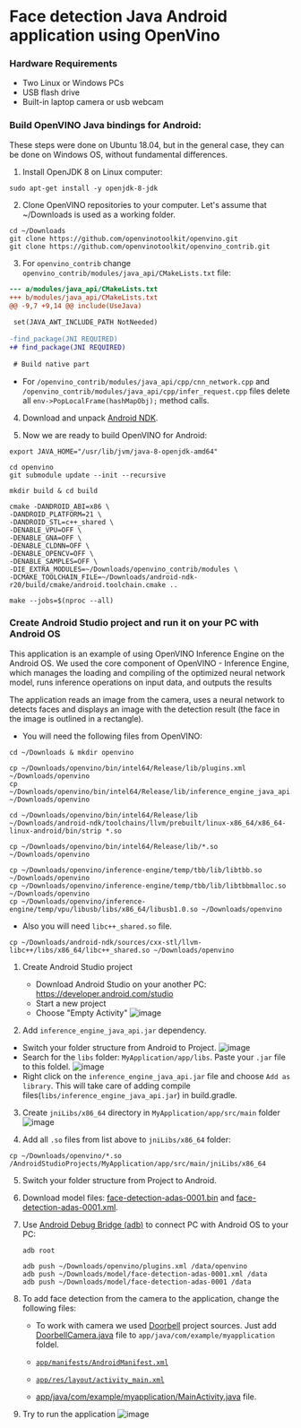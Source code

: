 # Face detection Java Android application using OpenVino

### Hardware Requirements 

- Two Linux or Windows PCs
- USB flash drive
- Built-in laptop camera or usb webcam

### Build OpenVINO Java bindings for Android: 

These steps were done on Ubuntu 18.04, but in the general case, they can be done on Windows OS, without fundamental differences.

1. Install OpenJDK 8 on Linux computer:

 `sudo apt-get install -y openjdk-8-jdk`

2. Clone OpenVINO repositories to your computer. Let's assume that ~/Downloads is used as a working folder.

```
cd ~/Downloads
git clone https://github.com/openvinotoolkit/openvino.git
git clone https://github.com/openvinotoolkit/openvino_contrib.git
```

3. For `openvino_contrib` change `openvino_contrib/modules/java_api/CMakeLists.txt` file:
```diff
--- a/modules/java_api/CMakeLists.txt
+++ b/modules/java_api/CMakeLists.txt
@@ -9,7 +9,14 @@ include(UseJava)
 
 set(JAVA_AWT_INCLUDE_PATH NotNeeded)
 
-find_package(JNI REQUIRED)
+# find_package(JNI REQUIRED)
 
 # Build native part
```

* For `/openvino_contrib/modules/java_api/cpp/cnn_network.cpp` and `/openvino_contrib/modules/java_api/cpp/infer_request.cpp` files delete all `env->PopLocalFrame(hashMapObj);` method calls.

4. Download and unpack [Android NDK](https://dl.google.com/android/repository/android-ndk-r20-linux-x86_64.zip).

5. Now we are ready to build OpenVINO for Android:
```
export JAVA_HOME="/usr/lib/jvm/java-8-openjdk-amd64"

cd openvino
git submodule update --init --recursive

mkdir build & cd build

cmake -DANDROID_ABI=x86 \
-DANDROID_PLATFORM=21 \
-DANDROID_STL=c++_shared \
-DENABLE_VPU=OFF \
-DENABLE_GNA=OFF \
-DENABLE_CLDNN=OFF \
-DENABLE_OPENCV=OFF \
-DENABLE_SAMPLES=OFF \
-DIE_EXTRA_MODULES=~/Downloads/openvino_contrib/modules \
-DCMAKE_TOOLCHAIN_FILE=~/Downloads/android-ndk-r20/build/cmake/android.toolchain.cmake ..

make --jobs=$(nproc --all)
```

<!-- ### To run Android on your PC

1. Download .iso file:

   ```wget https://osdn.net/frs/redir.php?m=dotsrc&f=android-x86%2F71931%2Fandroid-x86_64-9.0-r2.iso```

2. Use [BalenaEtcher](https://www.balena.io/etcher/) to flash Android OS to USB flash drive.
3. Reboot your PC to run Android OS. -->

### Create Android Studio project and run it on your PC with Android OS

This application is an example of using OpenVINO Inference Engine on the Android OS. We used the core component of OpenVINO - Inference Engine, which manages the loading and compiling of the optimized neural network model, runs inference operations on input data, and outputs the results

The application reads an image from the camera, uses a neural network to detects faces and displays an image with the detection result (the face in the image is outlined in a rectangle).

* You will need the following files from OpenVINO:

```
cd ~/Downloads & mkdir openvino

cp ~/Downloads/openvino/bin/intel64/Release/lib/plugins.xml ~/Downloads/openvino
cp ~/Downloads/openvino/bin/intel64/Release/lib/inference_engine_java_api.jar ~/Downloads/openvino

cd ~/Downloads/openvino/bin/intel64/Release/lib
~/Downloads/android-ndk/toolchains/llvm/prebuilt/linux-x86_64/x86_64-linux-android/bin/strip *.so

cp ~/Downloads/openvino/bin/intel64/Release/lib/*.so ~/Downloads/openvino

cp ~/Downloads/openvino/inference-engine/temp/tbb/lib/libtbb.so ~/Downloads/openvino
cp ~/Downloads/openvino/inference-engine/temp/tbb/lib/libtbbmalloc.so ~/Downloads/openvino
cp ~/Downloads/openvino/inference-engine/temp/vpu/libusb/libs/x86_64/libusb1.0.so ~/Downloads/openvino
```

* Also you will need `libc++_shared.so` file.

`cp ~/Downloads/android-ndk/sources/cxx-stl/llvm-libc++/libs/x86_64/libc++_shared.so ~/Downloads/openvino`

1. Create Android Studio project
   * Download Android Studio on your another PC: https://developer.android.com/studio
   * Start a new project
   * Choose "Empty Activity"
   ![image]()

2. Add `inference_engine_java_api.jar` dependency.
  - Switch your folder structure from Android to Project.
  ![image]()
  - Search for the `libs` folder: `MyApplication/app/libs`. Paste your `.jar` file to this foldel.
  ![image]()
  - Right click on the `inference_engine_java_api.jar` file and choose `Add as library`. This will take care of adding compile files(`libs/inference_engine_java_api.jar`) in build.gradle.

3. Create `jniLibs/x86_64` directory in `MyApplication/app/src/main` folder
![image]()

4. Add all `.so` files from list above to `jniLibs/x86_64` folder:
```
cp ~/Downloads/openvino/*.so /AndroidStudioProjects/MyApplication/app/src/main/jniLibs/x86_64
```

5. Switch your folder structure from Project to Android.

6. Download model files: [face-detection-adas-0001.bin](https://download.01.org/opencv/2021/openvinotoolkit/2021.1/open_model_zoo/models_bin/2/face-detection-adas-0001/FP16/face-detection-adas-0001.bin) and [face-detection-adas-0001.xml](https://download.01.org/opencv/2021/openvinotoolkit/2021.1/open_model_zoo/models_bin/2/face-detection-adas-0001/FP16/face-detection-adas-0001.xml).

7. Use [Android Debug Bridge (adb)](https://developer.android.com/studio/command-line/adb) to connect PC with Android OS to your PC:
    ```
    adb root

    adb push ~/Downloads/openvino/plugins.xml /data/openvino
    adb push ~/Downloads/model/face-detection-adas-0001.xml /data
    adb push ~/Downloads/model/face-detection-adas-0001 /data
    ```

8. To add face detection from the camera to the application, change the following files:
    - To work with camera we used [Doorbell](https://github.com/androidthings/doorbell) project sources. Just add [DoorbellCamera.java](https://github.com/androidthings/doorbell/blob/master/app/src/main/java/com/example/androidthings/doorbell/DoorbellCamera.java) file to ```app/java/com/example/myapplication``` foldel.

    - [```app/manifests/AndroidManifest.xml```](https://github.com/likholat/openvino_android/blob/tutorial/app/src/main/AndroidManifest.xml)

    - [```app/res/layout/activity_main.xml```](https://github.com/likholat/openvino_android/blob/tutorial/app/src/main/res/layout/activity_main.xml)
    - [app/java/com/example/myapplication/MainActivity.java](https://github.com/likholat/openvino_android/blob/tutorial/app/src/main/java/com/example/myapplication/MainActivity.java) file.

9. Try to run the application 
![image]()
